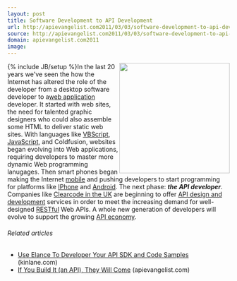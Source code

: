 ```yaml
---
layout: post
title: Software Development to API Development
url: http://apievangelist.com2011/03/03/software-development-to-api-development/
source: http://apievangelist.com2011/03/03/software-development-to-api-development/
domain: apievangelist.com2011
image: 
---
```

{% include JB/setup %}<img src="http://kinlane-productions.s3.amazonaws.com/ClearCode-API-Design.png"  width="250" align="right" />In the last 20 years we've seen the how the Internet has altered the role of the developer from a desktop software developer to a<a href="http://www.kinlane.com/category/application/">web application</a> developer.
It started with web sites, the need for talented graphic designers who could also assemble some HTML to deliver static web sites.
With languages like <a class="zem_slink" title="VBScript" rel="wikipedia" href="http://en.wikipedia.org/wiki/VBScript">VBScript</a>, <a href="http://www.kinlane.com/category/javascript/">JavaScript</a>, and Coldfusion, websites began evolving into Web applications, requiring developers to master more dynamic Web programming lanugages.
Then smart phones began making the Internet <a href="http://www.kinlane.com/category/mobile/">mobile</a> and pushing developers to start programming for platforms like <a href="http://www.kinlane.com/category/mobile/iphone/">IPhone</a> and <a href="http://www.kinlane.com/category/mobile/android/">Android</a>.
The next phase: <strong><em>the API developer</em></strong>.
Companies like <a title="Clearcode API Design" href="http://clearcode.cc/offer/api/">Clearcode in the UK</a> are beginning to offer <a title="API Design and Development" href="http://clearcode.cc/offer/api/">API design and development</a> services in order to meet the increasing demand for well-designed <a class="zem_slink" title="Representational State Transfer" rel="wikipedia" href="http://en.wikipedia.org/wiki/Representational_State_Transfer">RESTful</a> Web APIs.
A whole new generation of developers will evolve to support the growing <a title="API Economy" href="http://blog.apievangelist.com/2011/01/19/the-new-api-economy/">API economy</a>.
<h6 class="zemanta-related-title c2">
     Related articles
</h6>
<ul class="zemanta-article-ul">
     <li class="zemanta-article-ul-li">
          <a href="http://www.kinlane.com/2011/02/use-elance-your-api-sdk-and-code-samples/">Use Elance To Developer Your API SDK and Code Samples</a> (kinlane.com)
     </li>
     <li class="zemanta-article-ul-li">
          <a href="http://blog.apievangelist.com/2011/02/28/if-you-build-it-they-will-come/">If You Build It (an API), They Will Come</a> (apievangelist.com)
     </li>
</ul>
